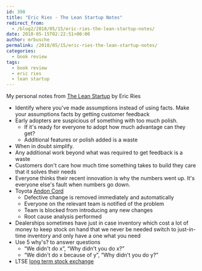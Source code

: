 ```yaml
---
id: 398
title: "Eric Ries - The Lean Startup Notes"
redirect_from:
  - /blog2/2018/05/15/eric-ries-the-lean-startup-notes/
date: 2018-05-15T02:22:51+00:00
author: mrbusche
permalink: /2018/05/15/eric-ries-the-lean-startup-notes/
categories:
  - book review
tags:
  - book review
  - eric ries
  - lean startup
---
```


My personal notes from [The Lean Startup](https://www.amazon.com/dp/B004J4XGN6/ref=dp-kindle-redirect?_encoding=UTF8&btkr=1) by Eric Ries

- Identify where you've made assumptions instead of using facts. Make your assumptions facts by getting customer feedback
- Early adopters are suspicious of something with too much polish.
  - If it's ready for everyone to adopt how much advantage can they get?
  - Additional features or polish added is a waste
- When in doubt simplify.
- Any additional work beyond what was required to get feedback is a waste
- Customers don't care how much time something takes to build they care that it solves their needs
- Everyone thinks their recent innovation is why the numbers went up. It's everyone else's fault when numbers go down.
- Toyota [Andon Cord](https://itrevolution.com/kata/)
  - Defective change is removed immediately and automatically
  - Everyone on the relevant team is notified of the problem
  - Team is blocked from introducing any new changes
  - Root cause analysis performed
- Dealerships sometimes have just in case inventory which cost a lot of money to keep stock on hand that we never be needed switch to just-in-time inventory and only have a one what you need
- Use 5 why's? to answer questions
  - &#8220;We didn't do x&#8221;, &#8220;Why didn't you do x?&#8221;
  - &#8220;We didn't do x because of y&#8221;, &#8220;Why didn't you do y?&#8221;
- LTSE [long term stock exchange](https://ltse.com/)
